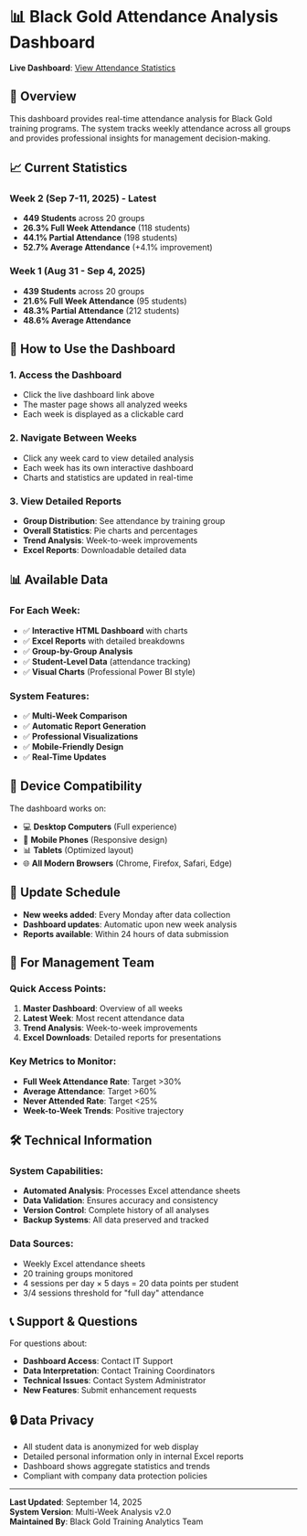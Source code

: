 # 📊 Black Gold Attendance Analysis Dashboard

**Live Dashboard**: [View Attendance Statistics](https://your-username.github.io/attendance-analysis/)

## 🎯 Overview

This dashboard provides real-time attendance analysis for Black Gold training programs. The system tracks weekly attendance across all groups and provides professional insights for management decision-making.

## 📈 Current Statistics

### Week 2 (Sep 7-11, 2025) - Latest
- **449 Students** across 20 groups
- **26.3% Full Week Attendance** (118 students)
- **44.1% Partial Attendance** (198 students)  
- **52.7% Average Attendance** (+4.1% improvement)

### Week 1 (Aug 31 - Sep 4, 2025)
- **439 Students** across 20 groups
- **21.6% Full Week Attendance** (95 students)
- **48.3% Partial Attendance** (212 students)
- **48.6% Average Attendance**

## 🚀 How to Use the Dashboard

### 1. **Access the Dashboard**
- Click the live dashboard link above
- The master page shows all analyzed weeks
- Each week is displayed as a clickable card

### 2. **Navigate Between Weeks**
- Click any week card to view detailed analysis
- Each week has its own interactive dashboard
- Charts and statistics are updated in real-time

### 3. **View Detailed Reports**
- **Group Distribution**: See attendance by training group
- **Overall Statistics**: Pie charts and percentages
- **Trend Analysis**: Week-to-week improvements
- **Excel Reports**: Downloadable detailed data

## 📊 Available Data

### For Each Week:
- ✅ **Interactive HTML Dashboard** with charts
- ✅ **Excel Reports** with detailed breakdowns
- ✅ **Group-by-Group Analysis** 
- ✅ **Student-Level Data** (attendance tracking)
- ✅ **Visual Charts** (Professional Power BI style)

### System Features:
- ✅ **Multi-Week Comparison**
- ✅ **Automatic Report Generation**
- ✅ **Professional Visualizations**
- ✅ **Mobile-Friendly Design**
- ✅ **Real-Time Updates**

## 📱 Device Compatibility

The dashboard works on:
- 💻 **Desktop Computers** (Full experience)
- 📱 **Mobile Phones** (Responsive design)
- 📊 **Tablets** (Optimized layout)
- 🌐 **All Modern Browsers** (Chrome, Firefox, Safari, Edge)

## 🔄 Update Schedule

- **New weeks added**: Every Monday after data collection
- **Dashboard updates**: Automatic upon new week analysis
- **Reports available**: Within 24 hours of data submission

## 👥 For Management Team

### Quick Access Points:
1. **Master Dashboard**: Overview of all weeks
2. **Latest Week**: Most recent attendance data
3. **Trend Analysis**: Week-to-week improvements
4. **Excel Downloads**: Detailed reports for presentations

### Key Metrics to Monitor:
- **Full Week Attendance Rate**: Target >30%
- **Average Attendance**: Target >60%
- **Never Attended Rate**: Target <25%
- **Week-to-Week Trends**: Positive trajectory

## 🛠 Technical Information

### System Capabilities:
- **Automated Analysis**: Processes Excel attendance sheets
- **Data Validation**: Ensures accuracy and consistency
- **Version Control**: Complete history of all analyses
- **Backup Systems**: All data preserved and tracked

### Data Sources:
- Weekly Excel attendance sheets
- 20 training groups monitored
- 4 sessions per day × 5 days = 20 data points per student
- 3/4 sessions threshold for "full day" attendance

## 📞 Support & Questions

For questions about:
- **Dashboard Access**: Contact IT Support
- **Data Interpretation**: Contact Training Coordinators  
- **Technical Issues**: Contact System Administrator
- **New Features**: Submit enhancement requests

## 🔒 Data Privacy

- All student data is anonymized for web display
- Detailed personal information only in internal Excel reports
- Dashboard shows aggregate statistics and trends
- Compliant with company data protection policies

---

**Last Updated**: September 14, 2025  
**System Version**: Multi-Week Analysis v2.0  
**Maintained By**: Black Gold Training Analytics Team